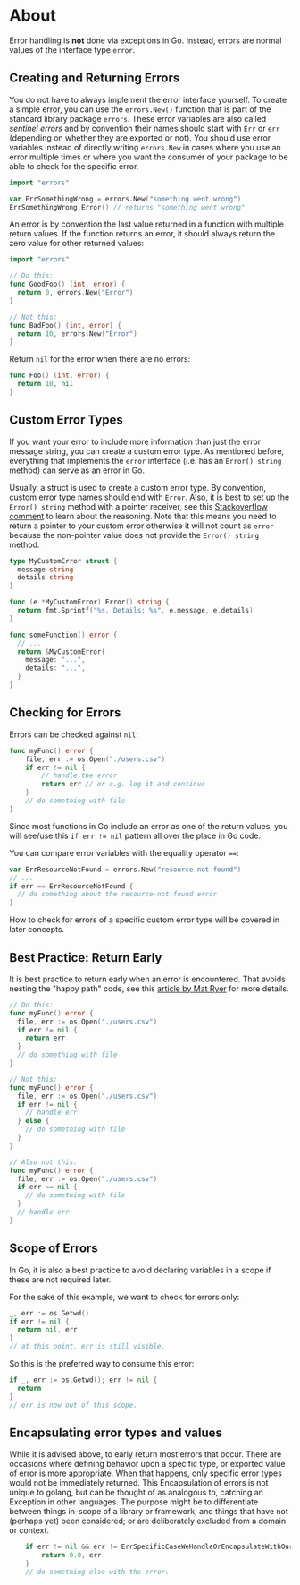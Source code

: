 # About

Error handling is **not** done via exceptions in Go.
Instead, errors are normal values of the interface type `error`.

## Creating and Returning Errors

You do not have to always implement the error interface yourself.
To create a simple error, you can use the `errors.New()` function that is part of the standard library package `errors`.
These error variables are also called _sentinel errors_ and by convention their names should start with `Err` or `err` (depending on whether they are exported or not).
You should use error variables instead of directly writing `errors.New` in cases where you use an error multiple times or where you want the consumer of your package to be able to check for the specific error.

```go
import "errors"

var ErrSomethingWrong = errors.New("something went wrong")
ErrSomethingWrong.Error() // returns "something went wrong"
```

An error is by convention the last value returned in a function with multiple return values.
If the function returns an error, it should always return the zero value for other returned values:

```go
import "errors"

// Do this:
func GoodFoo() (int, error) {
  return 0, errors.New("Error")
}

// Not this:
func BadFoo() (int, error) {
  return 10, errors.New("Error")
}
```

Return `nil` for the error when there are no errors:

```go
func Foo() (int, error) {
  return 10, nil
}
```

## Custom Error Types

If you want your error to include more information than just the error message string, you can create a custom error type.
As mentioned before, everything that implements the `error` interface (i.e. has an `Error() string` method) can serve as an error in Go.

Usually, a struct is used to create a custom error type.
By convention, custom error type names should end with `Error`.
Also, it is best to set up the `Error() string` method with a pointer receiver, see this [Stackoverflow comment][stackoverflow-errors] to learn about the reasoning.
Note that this means you need to return a pointer to your custom error otherwise it will not count as `error` because the non-pointer value does not provide the `Error() string` method.

```go
type MyCustomError struct {
  message string
  details string
}

func (e *MyCustomError) Error() string {
  return fmt.Sprintf("%s, Details: %s", e.message, e.details)
}

func someFunction() error {
  // ...
  return &MyCustomError{
    message: "...",
    details: "...",
  }
}
```

## Checking for Errors

Errors can be checked against `nil`:

```go
func myFunc() error {
	file, err := os.Open("./users.csv")
	if err != nil {
		// handle the error
		return err // or e.g. log it and continue
	}
	// do something with file
}
```

Since most functions in Go include an error as one of the return values, you will see/use this `if err != nil` pattern all over the place in Go code.

You can compare error variables with the equality operator `==`:

```go
var ErrResourceNotFound = errors.New("resource not found")
// ...
if err == ErrResourceNotFound {
  // do something about the resource-not-found error
}
```

How to check for errors of a specific custom error type will be covered in later concepts.

## Best Practice: Return Early

It is best practice to return early when an error is encountered.
That avoids nesting the "happy path" code, see this [article by Mat Ryer][line-of-sight] for more details.

```go
// Do this:
func myFunc() error {
  file, err := os.Open("./users.csv")
  if err != nil {
    return err
  }
  // do something with file
}

// Not this:
func myFunc() error {
  file, err := os.Open("./users.csv")
  if err != nil {
    // handle err
  } else {
    // do something with file
  }
}

// Also not this:
func myFunc() error {
  file, err := os.Open("./users.csv")
  if err == nil {
    // do something with file
  }
  // handle err
}
```

## Scope of Errors

In Go, it is also a best practice to avoid declaring variables in a scope if these are not required later.

For the sake of this example, we want to check for errors only:

```go
_, err := os.Getwd()
if err != nil {
  return nil, err
}
// at this point, err is still visible.
```

So this is the preferred way to consume this error:

```go
if _, err := os.Getwd(); err != nil {
  return
}
// err is now out of this scope.
```

[stackoverflow-errors]: https://stackoverflow.com/a/50333850
[line-of-sight]: https://medium.com/@matryer/line-of-sight-in-code-186dd7cdea88

## Encapsulating error types and values

While it is advised above, to early return most errors that occur. There are occasions where defining behavior upon a specific type, or exported value of error is more appropriate. When that happens, only specific error types would not be immediately returned. This Encapsulation of errors is not unique to golang, but can be thought of as analogous to, catching an Exception in other languages. The purpose might be to differentiate between things in-scope of a library or framework; and things that have not (perhaps yet) been considered; or are deliberately excluded from a domain or context.

```go
    if err != nil && err != ErrSpecificCaseWeHandleOrEncapsulateWithOurOwnError {
    	return 0.0, err
    }
    // do something else with the error.
```
